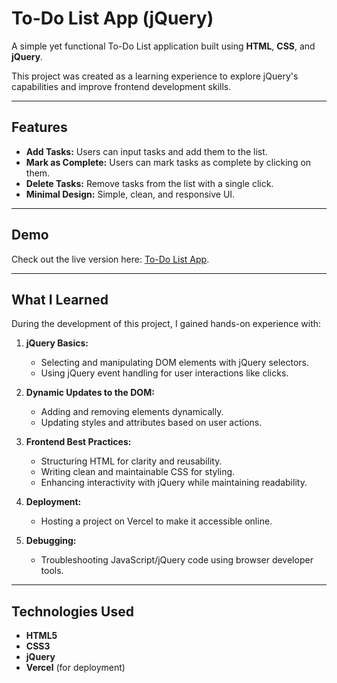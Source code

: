 # To-Do List App (jQuery)

A simple yet functional To-Do List application built using **HTML**, **CSS**, and **jQuery**. 

This project was created as a learning experience to explore jQuery's capabilities and improve frontend development skills.  

---

## Features

- **Add Tasks:** Users can input tasks and add them to the list.  
- **Mark as Complete:** Users can mark tasks as complete by clicking on them.  
- **Delete Tasks:** Remove tasks from the list with a single click.  
- **Minimal Design:** Simple, clean, and responsive UI.

---

## Demo

Check out the live version here: [To-Do List App](https://to-do-j-query.vercel.app/). 

---

## What I Learned

During the development of this project, I gained hands-on experience with:  

1. **jQuery Basics:**  
   - Selecting and manipulating DOM elements with jQuery selectors.  
   - Using jQuery event handling for user interactions like clicks.  

2. **Dynamic Updates to the DOM:**  
   - Adding and removing elements dynamically.  
   - Updating styles and attributes based on user actions.  

3. **Frontend Best Practices:**  
   - Structuring HTML for clarity and reusability.  
   - Writing clean and maintainable CSS for styling.  
   - Enhancing interactivity with jQuery while maintaining readability.  

4. **Deployment:**  
   - Hosting a project on Vercel to make it accessible online.  

5. **Debugging:**  
   - Troubleshooting JavaScript/jQuery code using browser developer tools.
  
---

## Technologies Used

- **HTML5**  
- **CSS3**  
- **jQuery**  
- **Vercel** (for deployment)  
